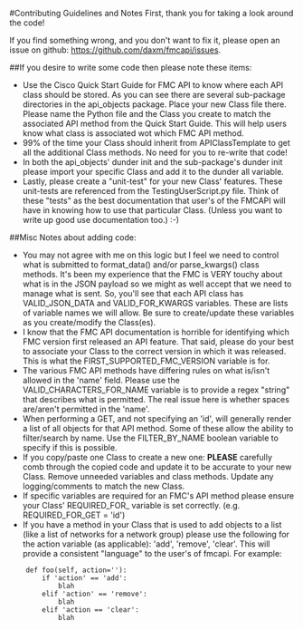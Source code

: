 #Contributing Guidelines and Notes
First, thank you for taking a look around the code!

If you find something wrong, and you don't want to fix it, please open an issue on github:
https://github.com/daxm/fmcapi/issues.

##If you desire to write some code then please note these items:
* Use the Cisco Quick Start Guide for FMC API to know where each API class should be stored. As you can see there are 
several sub-package directories in the api_objects package. Place your new Class file there.  Please name the Python 
file and the Class you create to match the associated API method from the Quick Start Guide.  This will help users know 
what class is associated wot which FMC API method.
* 99% of the time your Class should inherit from APIClassTemplate to get all the additional Class methods. No need for 
you to re-write that code!
* In both the api_objects' dunder init and the sub-package's dunder init please import your specific Class and add it to
 the dunder all variable.
* Lastly, please create a "unit-test" for your new Class' features. These unit-tests are referenced from the 
TestingUserScript.py file.  Think of these "tests" as the best documentation that user's of the FMCAPI will have in
knowing how to use that particular Class.  (Unless you want to write up good use documentation too.)  :-)

##Misc Notes about adding code:
* You may not agree with me on this logic but I feel we need to control what is submitted to format_data() and/or 
parse_kwargs() class methods. It's been my experience that the FMC is VERY touchy about what is in the JSON payload so 
we might as well accept that we need to manage what is sent. So, you'll see that each API class has VALID_JSON_DATA and 
VALID_FOR_KWARGS variables. These are lists of variable names we will allow. Be sure to create/update these variables as
 you create/modify the Class(es).
* I know that the FMC API documentation is horrible for identifying which FMC version first released an API feature.
That said, please do your best to associate your Class to the correct version in which it was released.  This is what 
the FIRST_SUPPORTED_FMC_VERSION variable is for.
* The various FMC API methods have differing rules on what is/isn't allowed in the 'name' field.  Please use the
VALID_CHARACTERS_FOR_NAME variable is to provide a regex "string" that describes what is permitted.  The real issue
here is whether spaces are/aren't permitted in the 'name'.
* When performing a GET, and not specifying an 'id', will generally render a list of all objects for that API method.
Some of these allow the ability to filter/search by name.  Use the FILTER_BY_NAME boolean variable to specify if this
is possible.
* If you copy/paste one Class to create a new one:  **PLEASE** carefully comb through the copied code and update it to be
accurate to your new Class.  Remove unneeded variables and class methods.  Update any logging/comments to match the
new Class.
* If specific variables are required for an FMC's API method please ensure your Class' REQUIRED_FOR_<method> variable
is set correctly.  (e.g. REQUIRED_FOR_GET = 'id')
* If you have a method in your Class that is used to add objects to a list (like a list of networks for a network group)
please use the following for the action variable (as applicable): 'add', 'remove', 'clear'.  This will provide a 
consistent "language" to the user's of fmcapi.
For example:
```
    def foo(self, action=''):
        if 'action' == 'add':
            blah
        elif 'action' == 'remove':
            blah
        elif 'action == 'clear':
            blah
```

       